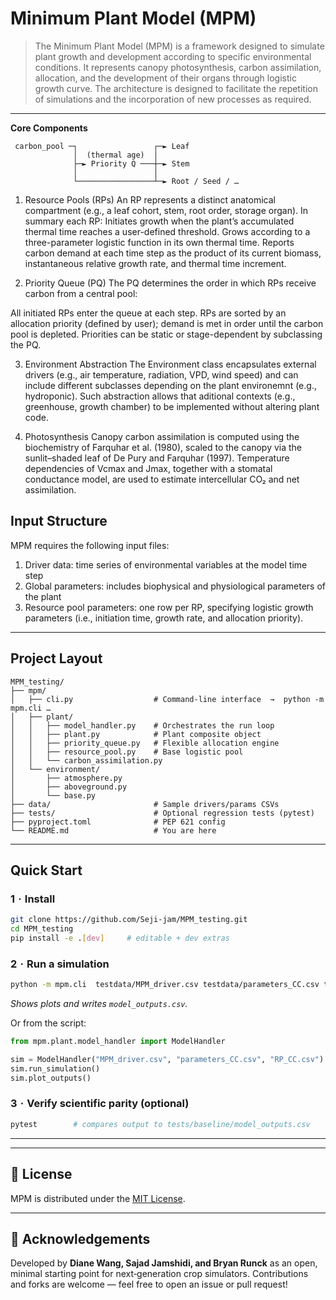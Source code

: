 # Minimum Plant Model (MPM)

> The Minimum Plant Model (MPM) is a framework designed to simulate plant growth and development according to specific environmental conditions. It represents canopy photosynthesis, carbon assimilation, allocation, and the development of their organs through logistic growth curve. The architecture is designed to facilitate the repetition of simulations and the incorporation of new processes as required.

---
**Core Components**
```text
 carbon_pool ─┐                 ┌─► Leaf
              │  (thermal age)  │
              ├─► Priority Q ───┼─► Stem
              │                 │
              └─────────────────┴─► Root / Seed / …
```

1. Resource Pools (RPs)
An RP represents a distinct anatomical compartment (e.g., a leaf cohort, stem, root order, storage organ).
In summary each RP:
 Initiates growth when the plant’s accumulated thermal time reaches a user-defined threshold.
 Grows according to a three-parameter logistic function in its own thermal time.
 Reports carbon demand at each time step as the product of its current biomass, instantaneous relative growth rate, and thermal time increment.

2. Priority Queue (PQ)
The PQ determines the order in which RPs receive carbon from a central pool:

All initiated RPs enter the queue at each step.
RPs are sorted by an allocation priority (defined by user); demand is met in order until the carbon pool is depleted.
Priorities can be static or stage-dependent by subclassing the PQ.

3. Environment Abstraction
The Environment class encapsulates external drivers (e.g., air temperature, radiation, VPD, wind speed) and can include different subclasses depending on the plant environemnt (e.g., hydroponic). Such abstraction allows that aditional contexts (e.g., greenhouse, growth chamber) to be implemented without altering plant code.

4. Photosynthesis
Canopy carbon assimilation is computed using the biochemistry of Farquhar et al. (1980), scaled to the canopy via the sunlit–shaded leaf of De Pury and Farquhar (1997). Temperature dependencies of Vcmax and Jmax, together with a stomatal conductance model, are used to estimate intercellular CO₂ and net assimilation.



## Input Structure
MPM requires the following input files:

1. Driver data: time series of environmental variables at the model time step 
2. Global parameters: includes biophysical and physiological parameters of the plant
3. Resource pool parameters: one row per RP, specifying logistic growth parameters (i.e., initiation time, growth rate, and allocation priority).


---


## Project Layout

```
MPM_testing/
├── mpm/
│   ├── cli.py                  # Command‑line interface  →  python -m mpm.cli …
│   ├── plant/
│   │   ├── model_handler.py    # Orchestrates the run loop
│   │   ├── plant.py            # Plant composite object
│   │   ├── priority_queue.py   # Flexible allocation engine
│   │   ├── resource_pool.py    # Base logistic pool
│   │   └── carbon_assimilation.py
│   └── environment/
│       ├── atmosphere.py
│       ├── aboveground.py
│       └── base.py
├── data/                       # Sample drivers/params CSVs
├── tests/                      # Optional regression tests (pytest)
├── pyproject.toml              # PEP 621 config
└── README.md                   # You are here
```

---

## Quick Start

### 1  ·  Install

```bash
git clone https://github.com/Seji-jam/MPM_testing.git
cd MPM_testing
pip install -e .[dev]     # editable + dev extras
```

### 2  ·  Run a simulation

```bash
python -m mpm.cli  testdata/MPM_driver.csv testdata/parameters_CC.csv testdata/RP_CC.csv
```

*Shows plots and writes `model_outputs.csv`.*

Or from the script:

```python
from mpm.plant.model_handler import ModelHandler

sim = ModelHandler("MPM_driver.csv", "parameters_CC.csv", "RP_CC.csv")
sim.run_simulation()
sim.plot_outputs()
```
### 3  ·  Verify scientific parity (optional)

```bash
pytest        # compares output to tests/baseline/model_outputs.csv
```

---

---


## 📄 License

MPM is distributed under the [MIT License](LICENSE).

---

## 👥 Acknowledgements

Developed by **Diane Wang, Sajad Jamshidi, and Bryan Runck** as an open, minimal starting point for next‑generation crop simulators. Contributions and forks are welcome — feel free to open an issue or pull request!
